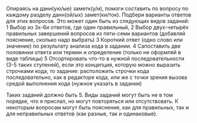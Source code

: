 Опираясь на данн(ую/ые) заметк(у/и), помоги составить по вопросу по каждому разделу данн(ой/ых) замет(ки/ток). Подбери варианты ответов для этих вопросов. Это может один быть из следующих видов заданий: 
1 Выбор из 3х-6и ответов, где один правильный, 
2 Выбор двух-четырёх правильных завершений вопросов из пяти-семи вариантов (добавляй пояснение, сколько надо выбрать)
3 Короткий ответ (одно слово или значение) по результату анализа кода в задании.
4 Сапоставить две половинки ответа или термин и определение (только не оформляй в виде таблицы)
5 Отсортировать что-то в нужной последовательности (3-5 таких ступеней), если это концепция, которую можно выразить строчками кода, то задание: расположить строчки кода последовательно, как в редакторе кода, или же с точки зрения вызова средой выполнения кода (нужное указать в задании)

Таких заданий должно быть 5. Виды заданий могут быть не в том порядке, что я прислал, но могут повторяться или отсутствовать. К некоторым вопросам могут быть пояснения, как для правильных, так и для неправильных ответов (как разные, так и одинаковые).